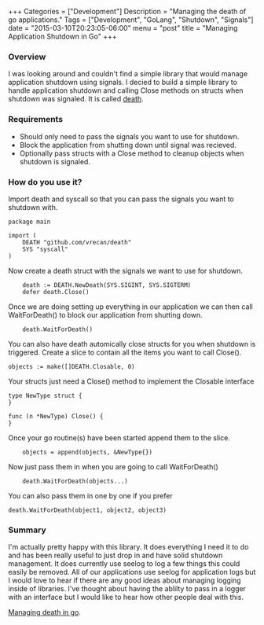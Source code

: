 +++
Categories = ["Development"]
Description = "Managing the death of go applications."
Tags = ["Development", "GoLang", "Shutdown", "Signals"]
date = "2015-03-10T20:23:05-06:00"
menu = "post"
title = "Managing Application Shutdown in Go"
+++

### Overview

I was looking around and couldn't find a simple library that would manage application shutdown using signals. I decied to build a simple library to handle application shutdown and calling Close methods on structs when shutdown was signaled. It is called [death](http://github.com/vrecan/death "Application shutdown library for golang").

### Requirements
* Should only need to pass the signals you want to use for shutdown.
* Block the application from shutting down until signal was recieved.
* Optionally pass structs with a Close method to cleanup objects when shutdown is signaled.

### How do you use it?
Import death and syscall so that you can pass the signals you want to shutdown with.
```
package main

import (
    DEATH "github.com/vrecan/death"
    SYS "syscall"
)
```

Now create a death struct with the signals we want to use for shutdown.
```
    death := DEATH.NewDeath(SYS.SIGINT, SYS.SIGTERM)
    defer death.Close()
```
Once we are doing setting up everything in our application we can then call WaitForDeath() to block our application from shutting down.
```
    death.WaitForDeath()
```

You can also have death automically close structs for you when shutdown is triggered. Create a slice to contain all the items you want to call Close().

```
objects := make([]DEATH.Closable, 0)

```

Your structs just need a Close() method to implement the Closable interface
```
type NewType struct {
}

func (n *NewType) Close() {
}

```
Once your go routine(s) have been started append them to the slice.
```
    objects = append(objects, &NewType{})

```
Now just pass them in when you are going to call WaitForDeath()
```
    death.WaitForDeath(objects...)
```

You can also pass them in one by one if you prefer
```
death.WaitForDeath(object1, object2, object3)
```

### Summary
I'm actually pretty happy with this library. It does everything I need it to do and has been really useful to just drop in and have solid shutdown management. It does currently use seelog to log a few things this could easily be removed. All of our applications use seelog for application logs but I would love to hear if there are any good ideas about managing logging inside of libraries. I've thought about having the ablilty to pass in a logger with an interface but I would like to hear how other people deal with this.

[Managing death in go](http://github.com/vrecan/death "Application shutdown library for golang").




